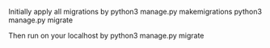 Initially apply all migrations by
  python3 manage.py makemigrations
  python3 manage.py migrate
  
Then run on your localhost by
  python3 manage.py migrate
  
